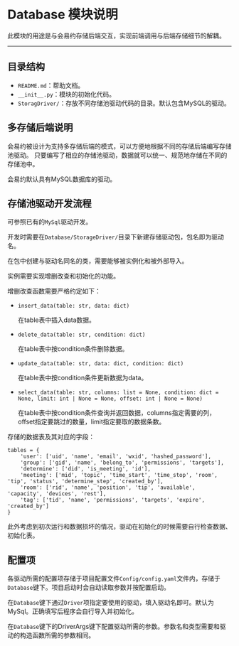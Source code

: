 # Database 模块说明

此模块的用途是与会易约存储后端交互，实现前端调用与后端存储细节的解耦。

---

## 目录结构

- `README.md`：帮助文档。
- `__init__.py`：模块的初始化代码。
- `StoragDriver/`：存放不同存储池驱动代码的目录。默认包含MySQL的驱动。

## 多存储后端说明

会易约被设计为支持多存储后端的模式，可以方便地根据不同的存储后端编写存储池驱动。 只要编写了相应的存储池驱动，数据就可以统一、规范地存储在不同的存储池中。

会易约默认具有MySQL数据库的驱动。

## 存储池驱动开发流程

可参照已有的`MySql`驱动开发。

开发时需要在`Database/StorageDriver/`目录下新建存储驱动包，包名即为驱动名。

在包中创建与驱动名同名的类，需要能够被实例化和被外部导入。

实例需要实现增删改查和初始化的功能。

增删改查函数需要严格约定如下：

- `insert_data(table: str, data: dict)`

    在table表中插入data数据。

- `delete_data(table: str, condition: dict)`

    在table表中按condition条件删除数据。

- `update_data(table: str, data: dict, condition: dict)`

    在table表中按condition条件更新数据为data。

- `select_data(table: str, columns: list = None, condition: dict = None, limit: int | None = None, offset: int | None = None)`

    在table表中按condition条件查询并返回数据，columns指定需要的列，offset指定要跳过的数量，limit指定要取的数据条数。

存储的数据表及其对应的字段：

```
tables = {
    'user': ['uid', 'name', 'email', 'wxid', 'hashed_password'],
    'group': ['gid', 'name', 'belong_to', 'permissions', 'targets'],
    'determine': ['did', 'is_meeting', 'id'],
    'meeting': ['mid', 'topic', 'time_start', 'time_stop', 'room', 'tip', 'status', 'determine_step', 'created_by'],
    'room': ['rid', 'name', 'position', 'tip', 'available', 'capacity', 'devices', 'rest'],
    'tag': ['tid', 'name', 'permissions', 'targets', 'expire', 'created_by']
}
```

此外考虑到初次运行和数据损坏的情况，驱动在初始化的时候需要自行检查数据、初始化表。

## 配置项

各驱动所需的配置项存储于项目配置文件`Config/config.yaml`文件内，存储于`Database`键下。项目启动时会自动读取参数并按配置启动。

在`Database`键下通过`Driver`项指定要使用的驱动，填入驱动名即可。默认为MySql。正确填写后程序会自行导入并初始化。

在`Database`键下的DriverArgs键下配置驱动所需的参数。参数名和类型需要和驱动的构造函数所需的参数相同。

